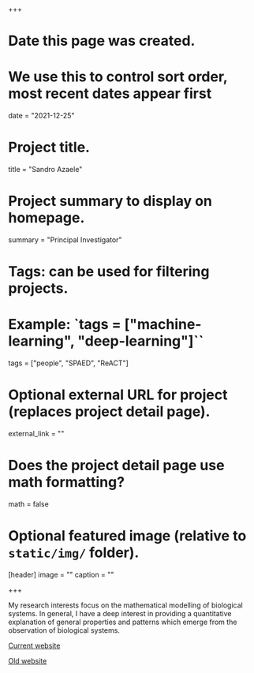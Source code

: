 +++
# Date this page was created.
# We use this to control sort order, most recent dates appear first
date = "2021-12-25"

# Project title.
title = "Sandro Azaele"

# Project summary to display on homepage.
summary = "Principal Investigator"

# Tags: can be used for filtering projects.
# Example: `tags = ["machine-learning", "deep-learning"]``
tags = ["people", "SPAED", "ReACT"]

# Optional external URL for project (replaces project detail page).
external_link = ""

# Does the project detail page use math formatting?
math = false

# Optional featured image (relative to `static/img/` folder).
[header]
image = ""
caption = ""

+++

My research interests focus on the mathematical modelling of biological systems. In general, I have a deep interest in providing a quantitative explanation of general properties and patterns which emerge from the observation of biological systems.

[Current website](https://sandroaza.github.io/sandro.azaele.github.io//)

[Old website](http://www1.maths.leeds.ac.uk/~fbssaz/contacts.html)

